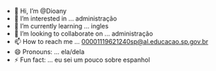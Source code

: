 - 👋 Hi, I’m @Dioany
- 👀 I’m interested in ... administração
- 🌱 I’m currently learning ... ingles
- 💞️ I’m looking to collaborate on ... administração
- 📫 How to reach me ... 00001119621240sp@al.educacao.sp.gov.br
- 😄 Pronouns: ... ela/dela
- ⚡ Fun fact: ... eu sei um pouco sobre espanhol

<!---
Dioany/Dioany is a ✨ special ✨ repository because its `README.md` (this file) appears on your GitHub profile.
You can click the Preview link to take a look at your changes.
--->
